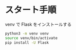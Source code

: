 # スタート手順
venv で Flask をインストールする

```bash
python3 -m venv venv
source venv/bin/activate
pip install -U Flask
```
